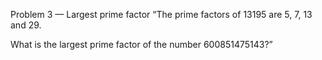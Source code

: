 Problem 3 — Largest prime factor
“The prime factors of 13195 are 5, 7, 13 and 29.

What is the largest prime factor of the number 600851475143?”


